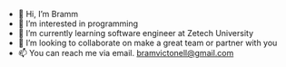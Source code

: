 - 👋 Hi, I’m Bramm
- 👀 I’m interested in programming 
- 🌱 I’m currently learning software engineer at Zetech University 
- 💞️ I’m looking to collaborate on make a great team or partner with you
- 📫 You can reach me via email. bramvictonell@gmail.com 

<!---
Victonell/Victonell is a ✨ special ✨ repository because its `README.md` (this file) appears on your GitHub profile.
You can click the Preview link to take a look at your changes.
--->

